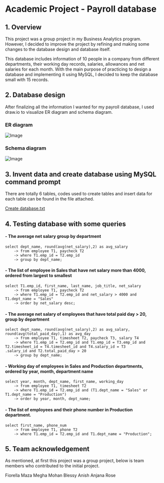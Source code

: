 # Academic Project - Payroll database

## 1. Overview
This project was a group project in my Business Analytics program. However, I decided to improve the project by refining and making some changes to the database design and database itself.

This database includes information of 10 people in a company from different departments, their working day records, salaries, allowances and net salaries for each month. With the main purpose of practicing to design a database and implementing it using MySQL, I decided to keep the database small with 15 records.

## 2. Database design
After finalizing all the information I wanted for my payroll database, I used draw.io to visualize ER diagram and schema diagram. 
### ER diagram


![Image](https://user-images.githubusercontent.com/133604339/238210737-058f438c-2d63-450c-a401-70c7f89f0620.jpg)


### Schema diagram


![Image](https://user-images.githubusercontent.com/133604339/238210760-ae894fb5-4f6e-46fd-9ca0-4ed669c95ffc.jpg)




## 3. Invent data and create database using MySQL command prompt
There are totally 6 tables, codes used to create tables and insert data for each table can be found in the file attached.

[Create database.txt](https://github.com/thanhhoaph/payroll/files/11473112/Create.database.txt)




## 4. Testing database with some queries
#### - The average net salary group by department
```
select dept_name, round(avg(net_salary),2) as avg_salary
    -> from employee T1, paycheck T2
    -> where T1.emp_id = T2.emp_id
    -> group by dept_name;
```
#### - The list of employee in Sales that have net salary more than 4000, ordered from largest to smallest
```
select T1.emp_id, first_name, last_name, job_title, net_salary
    -> from employee T1, paycheck T2
    -> where T1.emp_id = T2.emp_id and net_salary > 4000 and T1.dept_name = "Sales"
    -> order by net_salary desc;
```
#### - The average net salary of employees that have total paid day > 20, group by department
```
select dept_name, round(avg(net_salary),2) as avg_salary, round(avg(total_paid_day),1) as avg_day
    -> from employee T1, timesheet T2, paycheck T3, salary T4
    -> where T1.emp_id = T2.emp_id and T1.emp_id = T3.emp_id and T2.timesheet_id = T4.timesheet_id and T4.salary_id = T3
.salary_id and T2.total_paid_day > 20
    -> group by dept_name;
```
#### - Working day of employees in Sales and Production departments, ordered by year, month, department name
```
select year, month, dept_name, first_name, working_day
    -> from employee T1, timesheet T2
    -> where T1.emp_id = T2.emp_id and (T1.dept_name = "Sales" or T1.dept_name = "Production")
    -> order by year, month, dept_name;
```
#### - The list of employees and their phone number in Production department.
```
select first_name, phone_num
    -> from employee T1, phone T2
    -> where T1.emp_id = T2.emp_id and T1.dept_name = "Production";
```

## 5. Team acknowledgement
As mentioned, at first this project was a group project, below is team members who contributed to the initial project.

Fiorella Maza
Megha Mohan
Blessy Anish
Anjana Rose
